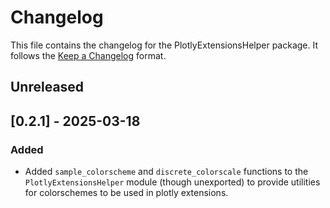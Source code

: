 # Changelog

This file contains the changelog for the PlotlyExtensionsHelper package. It follows the [Keep a Changelog](https://keepachangelog.com/en/1.1.0/) format.

## Unreleased

## [0.2.1] - 2025-03-18

### Added

- Added `sample_colorscheme` and `discrete_colorscale` functions to the `PlotlyExtensionsHelper` module (though unexported) to provide utilities for colorschemes to be used in plotly extensions.

